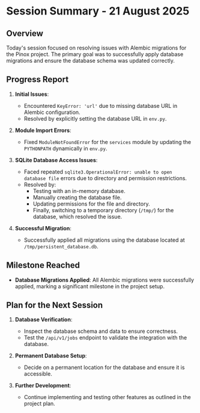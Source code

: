 # Session Summary - 21 August 2025

## Overview
Today's session focused on resolving issues with Alembic migrations for the Pinox project. The primary goal was to successfully apply database migrations and ensure the database schema was updated correctly.

## Progress Report
1. **Initial Issues**:
   - Encountered `KeyError: 'url'` due to missing database URL in Alembic configuration.
   - Resolved by explicitly setting the database URL in `env.py`.

2. **Module Import Errors**:
   - Fixed `ModuleNotFoundError` for the `services` module by updating the `PYTHONPATH` dynamically in `env.py`.

3. **SQLite Database Access Issues**:
   - Faced repeated `sqlite3.OperationalError: unable to open database file` errors due to directory and permission restrictions.
   - Resolved by:
     - Testing with an in-memory database.
     - Manually creating the database file.
     - Updating permissions for the file and directory.
     - Finally, switching to a temporary directory (`/tmp/`) for the database, which resolved the issue.

4. **Successful Migration**:
   - Successfully applied all migrations using the database located at `/tmp/persistent_database.db`.

## Milestone Reached
- **Database Migrations Applied**: All Alembic migrations were successfully applied, marking a significant milestone in the project setup.

## Plan for the Next Session
1. **Database Verification**:
   - Inspect the database schema and data to ensure correctness.
   - Test the `/api/v1/jobs` endpoint to validate the integration with the database.

2. **Permanent Database Setup**:
   - Decide on a permanent location for the database and ensure it is accessible.

3. **Further Development**:
   - Continue implementing and testing other features as outlined in the project plan.
